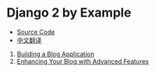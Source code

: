 # Django 2 by Example

- [Source Code](https://github.com/PacktPublishing/Django-2-by-Example)
- [中文翻译](http://www.conyli.cc/django-2-by-example)

1. [Building a Blog Application](https://github.com/keer2345/django-learning/blob/master/django-2-by-example/ch01.md)
1. [Enhancing Your Blog with Advanced Features](https://github.com/keer2345/django-learning/blob/master/django-2-by-example/ch02.md)
